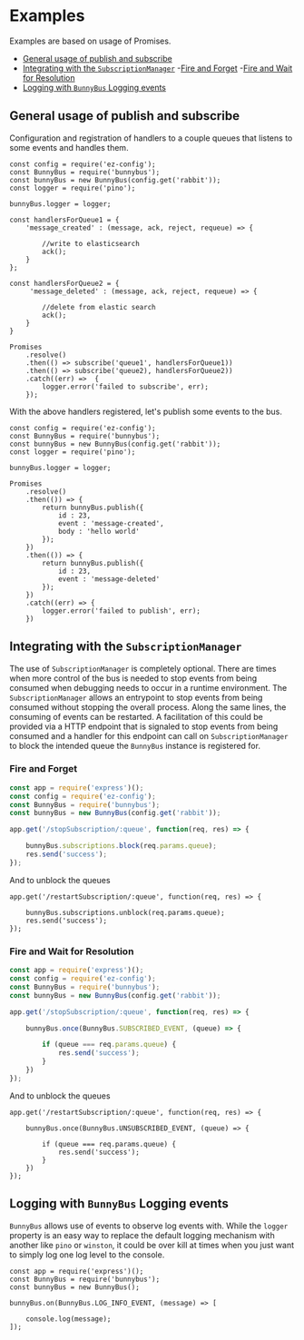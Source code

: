 # Examples

Examples are based on usage of Promises.

- [General usage of publish and subscribe](#general-usage-of-publish-and-subscribe)
- [Integrating with the `SubscriptionManager`](#integrating-with-the-subscriptionmanager)
  -[Fire and Forget](#fire-and-forget)
  -[Fire and Wait for Resolution](#fire-and-wait-for-resolution)
- [Logging with `BunnyBus` Logging events](#logging-with-bunnybus-logging-events)  

## General usage of publish and subscribe

Configuration and registration of handlers to a couple queues that listens to some events and handles them.

```Javascirpt
const config = require('ez-config');
const BunnyBus = require('bunnybus');
const bunnyBus = new BunnyBus(config.get('rabbit'));
const logger = require('pino');

bunnyBus.logger = logger;

const handlersForQueue1 = {
    'message_created' : (message, ack, reject, requeue) => {
        
        //write to elasticsearch
        ack();
    }
};

const handlersForQueue2 = {
     'message_deleted' : (message, ack, reject, requeue) => {
        
        //delete from elastic search
        ack();
    }   
}

Promises
    .resolve()
    .then(() => subscribe('queue1', handlersForQueue1))
    .then(() => subscribe('queue2), handlersForQueue2))
    .catch((err) =>  {
        logger.error('failed to subscribe', err);
    });
```

With the above handlers registered, let's publish some events to the bus.

```Javascirpt
const config = require('ez-config');
const BunnyBus = require('bunnybus');
const bunnyBus = new BunnyBus(config.get('rabbit'));
const logger = require('pino');

bunnyBus.logger = logger;

Promises
    .resolve()
    .then(()) => {
        return bunnyBus.publish({
            id : 23,
            event : 'message-created',
            body : 'hello world'
        });
    })
    .then(()) => {
        return bunnyBus.publish({
            id : 23,
            event : 'message-deleted'
        });
    })
    .catch((err) => {
        logger.error('failed to publish', err);
    })
```

## Integrating with the `SubscriptionManager`

The use of `SubscriptionManager` is completely optional.  There are times when more control of the bus is needed to stop events from being consumed when debugging needs to occur in a runtime environment.  The `SubscriptionManager` allows an entrypoint to stop events from being consumed without stopping the overall process.  Along the same lines, the consuming of events can be restarted.  A facilitation of this could be provided via a HTTP endpoint that is signaled to stop events from being consumed and a handler for this endpoint can call on `SubscriptionManager` to block the intended queue the `BunnyBus` instance is registered for.

### Fire and Forget

```Javascript
const app = require('express')();
const config = require('ez-config');
const BunnyBus = require('bunnybus');
const bunnyBus = new BunnyBus(config.get('rabbit'));

app.get('/stopSubscription/:queue', function(req, res) => {

    bunnyBus.subscriptions.block(req.params.queue);
    res.send('success');
});
```

And to unblock the queues

```Javascirpt
app.get('/restartSubscription/:queue', function(req, res) => {

    bunnyBus.subscriptions.unblock(req.params.queue);
    res.send('success');
});
```

### Fire and Wait for Resolution

```Javascript
const app = require('express')();
const config = require('ez-config');
const BunnyBus = require('bunnybus');
const bunnyBus = new BunnyBus(config.get('rabbit'));

app.get('/stopSubscription/:queue', function(req, res) => {

    bunnyBus.once(BunnyBus.SUBSCRIBED_EVENT, (queue) => {

        if (queue === req.params.queue) {
            res.send('success');
        }
    })
});
```

And to unblock the queues

```Javascirpt
app.get('/restartSubscription/:queue', function(req, res) => {

    bunnyBus.once(BunnyBus.UNSUBSCRIBED_EVENT, (queue) => {

        if (queue === req.params.queue) {
            res.send('success');
        }
    })
});
```

## Logging with `BunnyBus` Logging events

`BunnyBus` allows use of events to observe log events with.  While the `logger` property is an easy way to replace the default logging mechanism with another like `pino` or `winston`, it could be over kill at times when you just want to simply log one log level to the console.

```Javascirpt
const app = require('express')();
const BunnyBus = require('bunnybus');
const bunnyBus = new BunnyBus();

bunnyBus.on(BunnyBus.LOG_INFO_EVENT, (message) => [

    console.log(message);
]);
```
